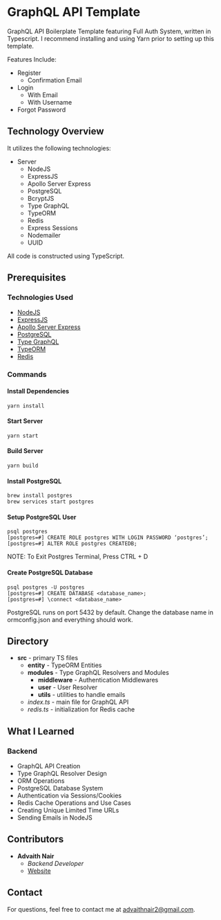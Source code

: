 # GraphQL API Template

GraphQL API Boilerplate Template featuring Full Auth System, written in Typescript.
I recommend installing and using Yarn prior to setting up this template.

Features Include:
* Register
    * Confirmation Email
* Login
    * With Email
    * With Username
* Forgot Password

## Technology Overview
It utilizes the following technologies:
* Server
  * NodeJS
  * ExpressJS
  * Apollo Server Express
  * PostgreSQL
  * BcryptJS
  * Type GraphQL
  * TypeORM
  * Redis
  * Express Sessions
  * Nodemailer
  * UUID

All code is constructed using TypeScript.

## Prerequisites

### Technologies Used
* [NodeJS](https://nodejs.org/en/)
* [ExpressJS](https://expressjs.com/)
* [Apollo Server Express](https://www.apollographql.com/docs/apollo-server/v1/servers/express/)
* [PostgreSQL](https://www.postgresql.org/)
* [Type GraphQL](https://typegraphql.com/)
* [TypeORM](https://typeorm.io/#/)
* [Redis]()

### Commands

#### Install Dependencies
```
yarn install
```

#### Start Server
```
yarn start
```

#### Build Server
```
yarn build
```

#### Install PostgreSQL
```
brew install postgres
brew services start postgres
```

#### Setup PostgreSQL User
```
psql postgres
[postgres=#] CREATE ROLE postgres WITH LOGIN PASSWORD ‘postgres’;
[postgres=#] ALTER ROLE postgres CREATEDB;
```
NOTE: To Exit Postgres Terminal, Press CTRL + D

#### Create PostgreSQL Database
```
psql postgres -U postgres
[postgres=#] CREATE DATABASE <database_name>;
[postgres=#] \connect <database_name>
```
PostgreSQL runs on port 5432 by default. Change the database name in ormconfig.json and everything should work.

## Directory

* **src** - primary TS files
  * **entity** - TypeORM Entities
  * **modules** - Type GraphQL Resolvers and Modules
    * **middleware** - Authentication Middlewares
    * **user** - User Resolver
    * **utils** - utilities to handle emails
  * *index.ts* - main file for GraphQL API
  * *redis.ts* - initialization for Redis cache 
    
## What I Learned

### Backend
* GraphQL API Creation
* Type GraphQL Resolver Design
* ORM Operations
* PostgreSQL Database System
* Authentication via Sessions/Cookies
* Redis Cache Operations and Use Cases
* Creating Unique Limited Time URLs
* Sending Emails in NodeJS

## Contributors

* **Advaith Nair** 
    * *Backend Developer*
    * [Website](https://advaithnair.com)

## Contact
For questions, feel free to contact me at [advaithnair2@gmail.com](mailto:advaithnair2@gmail.com).